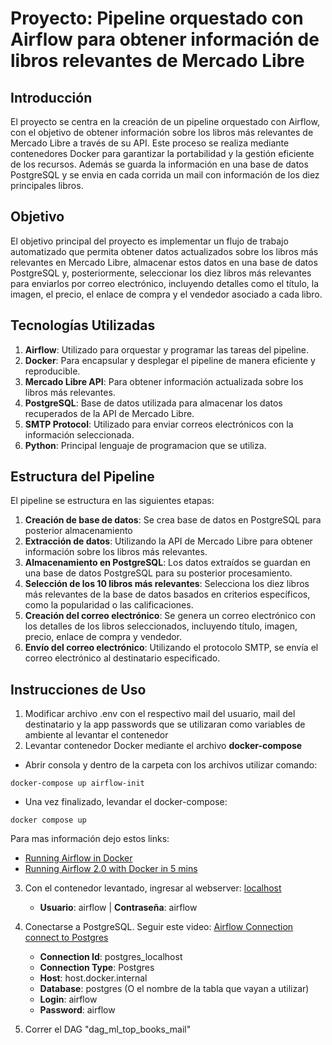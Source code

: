 # Proyecto: Pipeline orquestado con Airflow para obtener información de libros relevantes de Mercado Libre

## Introducción
El proyecto se centra en la creación de un pipeline orquestado con Airflow, con el objetivo de obtener información sobre los libros más relevantes de Mercado Libre a través de su API. Este proceso se realiza mediante contenedores Docker para garantizar la portabilidad y la gestión eficiente de los recursos. Además se guarda la información en una base de datos PostgreSQL y se envia en cada corrida un mail con información de los diez principales libros.

## Objetivo
El objetivo principal del proyecto es implementar un flujo de trabajo automatizado que permita obtener datos actualizados sobre los libros más relevantes en Mercado Libre, almacenar estos datos en una base de datos PostgreSQL y, posteriormente, seleccionar los diez libros más relevantes para enviarlos por correo electrónico, incluyendo detalles como el título, la imagen, el precio, el enlace de compra y el vendedor asociado a cada libro.

## Tecnologías Utilizadas
1. **Airflow**: Utilizado para orquestar y programar las tareas del pipeline.
2. **Docker**: Para encapsular y desplegar el pipeline de manera eficiente y reproducible.
3. **Mercado Libre API**: Para obtener información actualizada sobre los libros más relevantes.
4. **PostgreSQL**: Base de datos utilizada para almacenar los datos recuperados de la API de Mercado Libre.
5. **SMTP Protocol**: Utilizado para enviar correos electrónicos con la información seleccionada.
6. **Python**: Principal lenguaje de programacion que se utiliza.

## Estructura del Pipeline
El pipeline se estructura en las siguientes etapas:

1. **Creación de base de datos**: Se crea base de datos en PostgreSQL para posterior almacenamiento
2. **Extracción de datos**: Utilizando la API de Mercado Libre para obtener información sobre los libros más relevantes.
3. **Almacenamiento en PostgreSQL**: Los datos extraídos se guardan en una base de datos PostgreSQL para su posterior procesamiento.
4. **Selección de los 10 libros más relevantes**: Selecciona los diez libros más relevantes de la base de datos basados en criterios específicos, como la popularidad o las calificaciones.
5. **Creación del correo electrónico**: Se genera un correo electrónico con los detalles de los libros seleccionados, incluyendo título, imagen, precio, enlace de compra y vendedor.
6. **Envío del correo electrónico**: Utilizando el protocolo SMTP, se envía el correo electrónico al destinatario especificado.

## Instrucciones de Uso

1. Modificar archivo .env con el respectivo mail del usuario, mail del destinatario y la app passwords que se utilizaran como variables de ambiente al levantar el contenedor
2. Levantar contenedor Docker mediante el archivo **docker-compose**
  - Abrir consola y dentro de la carpeta con los archivos utilizar comando:
```
docker-compose up airflow-init
```
   - Una vez finalizado, levandar el docker-compose:
```
docker compose up
```
Para mas información dejo estos links:
   -  [Running Airflow in Docker](https://airflow.apache.org/docs/apache-airflow/stable/howto/docker-compose/index.html)
   -  [Running Airflow 2.0 with Docker in 5 mins](https://www.youtube.com/watch?v=aTaytcxy2Ck&t=526s&ab_channel=DatawithMarc)

3. Con el contenedor levantado, ingresar al webserver: [localhost](http://localhost:8080/)
   - **Usuario**: airflow | **Contraseña**: airflow
4. Conectarse a PostgreSQL. Seguir este video: [Airflow Connection connect to Postgres](https://www.youtube.com/watch?v=S1eapG6gjLU&t=249s&ab_channel=coder2j)
   - **Connection Id**: postgres_localhost
   - **Connection Type**: Postgres
   - **Host**: host.docker.internal
   - **Database**: postgres (O el nombre de la tabla que vayan a utilizar)
   - **Login**: airflow
   - **Password**: airflow
   
5. Correr el DAG "dag_ml_top_books_mail"




 
